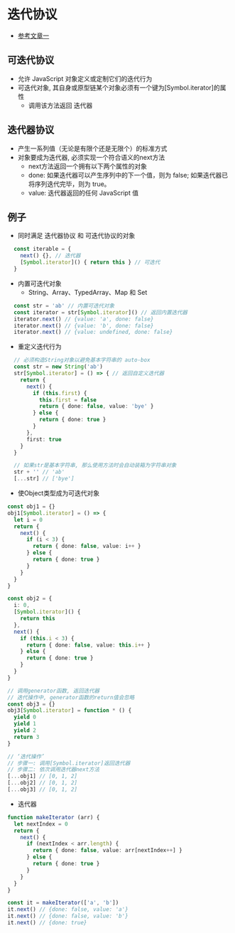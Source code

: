 # 迭代协议
* [参考文章一](https://developer.mozilla.org/zh-CN/docs/Web/JavaScript/Reference/Iteration_protocols)

## 可迭代协议
* 允许 JavaScript 对象定义或定制它们的迭代行为
* 可迭代对象, 其自身或原型链某个对象必须有一个键为[Symbol.iterator]的属性
  * 调用该方法返回 迭代器

## 迭代器协议
* 产生一系列值（无论是有限个还是无限个）的标准方式
* 对象要成为迭代器, 必须实现一个符合语义的next方法
  * next方法返回一个拥有以下两个属性的对象
  * done: 如果迭代器可以产生序列中的下一个值，则为 false; 如果迭代器已将序列迭代完毕，则为 true。
  * value: 迭代器返回的任何 JavaScript 值


## 例子
* 同时满足 迭代器协议 和 可迭代协议的对象
```ts
  const iterable = {
    next() {}, // 迭代器
    [Symbol.iterator]() { return this } // 可迭代
  }
```

* 内置可迭代对象
  * String、Array、TypedArray、Map 和 Set
```ts
  const str = 'ab' // 内置可迭代对象
  const iterator = str[Symbol.iterator]() // 返回内置迭代器
  iterator.next() // {value: 'a', done: false}
  iterator.next() // {value: 'b', done: false}
  iterator.next() // {value: undefined, done: false}
```

* 重定义迭代行为
```ts
  // 必须构造String对象以避免基本字符串的 auto-box
  const str = new String('ab')
  str[Symbol.iterator] = () => { // 返回自定义迭代器
    return {
      next() {
        if (this.first) {
          this.first = false
          return { done: false, value: 'bye' }
        } else {
          return { done: true }
        }
      },
      first: true
    }
  }

  // 如果str是基本字符串, 那么使用方法时会自动装箱为字符串对象
  str + '' // 'ab'
  [...str] // ['bye']
```

* 使Object类型成为可迭代对象
```ts
const obj1 = {}
obj1[Symbol.iterator] = () => {
  let i = 0
  return {
    next() {
      if (i < 3) {
        return { done: false, value: i++ }
      } else {
        return { done: true }
      }
    }
  }
}

const obj2 = {
  i: 0,
  [Symbol.iterator]() {
    return this
  },
  next() {
    if (this.i < 3) {
      return { done: false, value: this.i++ }
    } else {
      return { done: true }
    }
  }
}

// 调用generator函数, 返回迭代器
// 迭代操作中, generator函数的return值会忽略
const obj3 = {}
obj3[Symbol.iterator] = function * () {
  yield 0
  yield 1
  yield 2
  return 3
}

// ‘迭代操作’
// 步骤一: 调用[Symbol.iterator]返回迭代器
// 步骤二: 依次调用迭代器next方法
[...obj1] // [0, 1, 2]
[...obj2] // [0, 1, 2]
[...obj3] // [0, 1, 2]
```

* 迭代器
```ts
function makeIterator (arr) {
  let nextIndex = 0
  return {
    next() {
      if (nextIndex < arr.length) {
        return { done: false, value: arr[nextIndex++] }
      } else {
        return { done: true }
      }
    }
  }
}

const it = makeIterator(['a', 'b'])
it.next() // {done: false, value: 'a'}
it.next() // {done: false, value: 'b'}
it.next() // {done: true}
```